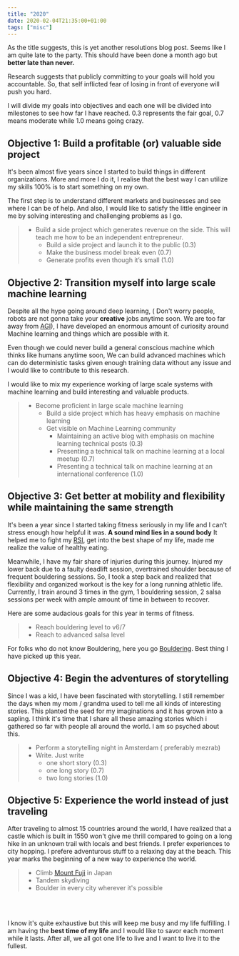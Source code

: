 ```yaml
---
title: "2020"
date: 2020-02-04T21:35:00+01:00
tags: ["misc"]
---
```


As the title suggests, this is yet another resolutions blog post. Seems like I am quite late to the party. This should have been done a month ago but **better late than never.**

Research suggests that publicly committing to your goals will hold you accountable. So, that self inflicted fear of losing in front of everyone will push you hard.

I will divide my goals into objectives and each one will be divided into milestones to see how far I have reached. 0.3 represents the fair goal, 0.7 means moderate while 1.0 means going crazy.


## Objective 1: Build a profitable (or) valuable side project  

It's been almost five years since I started to build things in different organizations. More and more I do it, I realise that the best way I can utilize my skills 100% is to start something on my own.


The first step is to understand different markets and businesses and see where I can be of help. And also, I would like to satisfy the little engineer in me by solving interesting and challenging problems as I go.


> * Build a side project which generates revenue on the side. This will teach me how to be an independent entrepreneur.
>    * Build a side project and launch it to the public (0.3)
>    * Make the business model break even (0.7)
>    * Generate profits even though it’s small (1.0)




## Objective 2: Transition myself into large scale machine learning

Despite all the hype going around deep learning, ( Don't worry people, robots are not gonna take your **creative** jobs anytime soon. We are too far away from [AGI](https://en.wikipedia.org/wiki/Artificial_general_intelligence)), I have developed an enormous amount of curiosity around Machine learning and things which are possible with it.

Even though we could never build a general conscious machine which thinks like humans anytime soon, We can build advanced machines which can do deterministic tasks given enough training data without any issue and I would like to contribute to this research.

I would like to mix my experience working of large scale systems with machine learning and build interesting and valuable products.



> * Become proficient in large scale machine learning
>    * Build a side project which has heavy emphasis on machine learning
>    * Get visible on Machine Learning community
>        * Maintaining an active blog with emphasis on machine learning technical posts (0.3)
>        * Presenting a technical talk on machine learning at a local meetup (0.7)
>        * Presenting a technical talk on machine learning at an international conference (1.0)


## Objective 3: Get better at mobility and flexibility while maintaining the same strength

It's been a year since I started taking fitness seriously in my life and I can't stress enough how helpful it was. **A sound mind lies in a sound body** It helped me to fight my [RSI](https://en.wikipedia.org/wiki/Repetitive_strain_injury), get into the best shape of my life, made me realize the value of healthy eating.


Meanwhile, I have my fair share of injuries during this journey. Injured my lower back due to a faulty deadlift session, overtrained shoulder because of frequent bouldering sessions. So, I took a step back and realized that flexibility and organized workout is the key for a long running athletic life. Currently, I train around 3 times in the gym, 1 bouldering session, 2 salsa sessions per week with ample amount of time in between to recover.

Here are some audacious goals for this year in terms of fitness.

> * Reach bouldering level to v6/7
> * Reach to advanced salsa level

For folks who do not know Bouldering, here you go [Bouldering](https://en.wikipedia.org/wiki/Bouldering). Best thing I have picked up this year.


## Objective 4: Begin the adventures of storytelling

Since I was a kid, I have been fascinated with storytelling. I still remember the days when my mom / grandma used to tell me all kinds of interesting stories. This planted the seed for my imaginations and it has grown into a sapling. I think it's time that I share all these amazing stories which i gathered so far with people all around the world. I am so psyched about this.


> * Perform a storytelling night in Amsterdam ( preferably mezrab)
> * Write. Just write
>    * one short story (0.3)
>    * one long story (0.7)
>    * two long stories (1.0)



## Objective 5: Experience the world instead of just traveling

After traveling to almost 15 countries around the world, I have realized that a castle which is built in 1550 won't give me thrill compared to going on a long hike in an unknown trail with locals and best friends. I prefer experiences to city hopping. I prefere adventurous stuff to a relaxing day at the beach. This year marks the beginning of a new way to experience the world.

> * Climb [Mount Fuji](https://en.wikipedia.org/wiki/Mount_Fuji) in Japan
> * Tandem skydiving
> * Boulder in every city wherever it's possible

<br></br>

I know it's quite exhaustive but this will keep me busy and my life fulfilling. I am having the **best time of my life** and I would like to savor each moment while it lasts. After all, we all got one life to live and I want to live it to the fullest.
